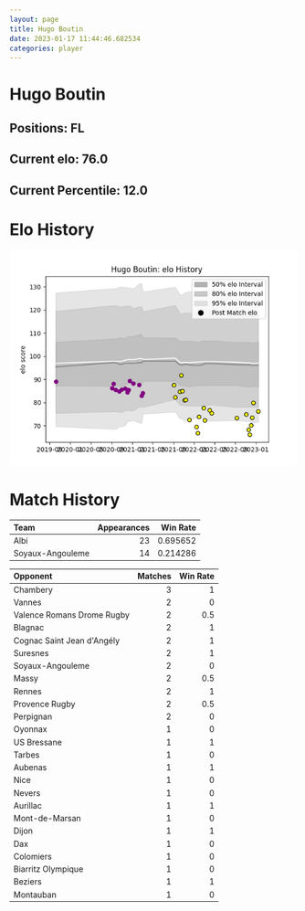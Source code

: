 ```yaml
---  
layout: page  
title: Hugo Boutin  
date: 2023-01-17 11:44:46.682534  
categories: player  
---
```

# Hugo Boutin

## Positions: FL

## Current elo: 76.0

## Current Percentile: 12.0

# Elo History


![elo history](history_HugoBoutin.png)
# Match History


| Team             |   Appearances |   Win Rate |
|:-----------------|--------------:|-----------:|
| Albi             |            23 |   0.695652 |
| Soyaux-Angouleme |            14 |   0.214286 |

| Opponent                   |   Matches |   Win Rate |
|:---------------------------|----------:|-----------:|
| Chambery                   |         3 |        1   |
| Vannes                     |         2 |        0   |
| Valence Romans Drome Rugby |         2 |        0.5 |
| Blagnac                    |         2 |        1   |
| Cognac Saint Jean d'Angély |         2 |        1   |
| Suresnes                   |         2 |        1   |
| Soyaux-Angouleme           |         2 |        0   |
| Massy                      |         2 |        0.5 |
| Rennes                     |         2 |        1   |
| Provence Rugby             |         2 |        0.5 |
| Perpignan                  |         2 |        0   |
| Oyonnax                    |         1 |        0   |
| US Bressane                |         1 |        1   |
| Tarbes                     |         1 |        0   |
| Aubenas                    |         1 |        1   |
| Nice                       |         1 |        0   |
| Nevers                     |         1 |        0   |
| Aurillac                   |         1 |        1   |
| Mont-de-Marsan             |         1 |        0   |
| Dijon                      |         1 |        1   |
| Dax                        |         1 |        0   |
| Colomiers                  |         1 |        0   |
| Biarritz Olympique         |         1 |        0   |
| Beziers                    |         1 |        1   |
| Montauban                  |         1 |        0   |